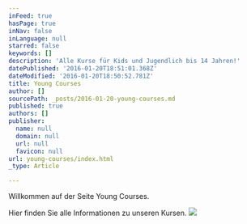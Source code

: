 ```yaml
---
inFeed: true
hasPage: true
inNav: false
inLanguage: null
starred: false
keywords: []
description: 'Alle Kurse für Kids und Jugendlich bis 14 Jahren!'
datePublished: '2016-01-20T18:51:01.368Z'
dateModified: '2016-01-20T18:50:52.781Z'
title: Young Courses
author: []
sourcePath: _posts/2016-01-20-young-courses.md
published: true
authors: []
publisher:
  name: null
  domain: null
  url: null
  favicon: null
url: young-courses/index.html
_type: Article

---
```

Willkommen auf der Seite Young Courses. 

Hier finden Sie alle Informationen zu unseren Kursen.
![](https://the-grid-user-content.s3-us-west-2.amazonaws.com/2da4163e-f26d-481a-a8e3-9a3064468531.jpg)
